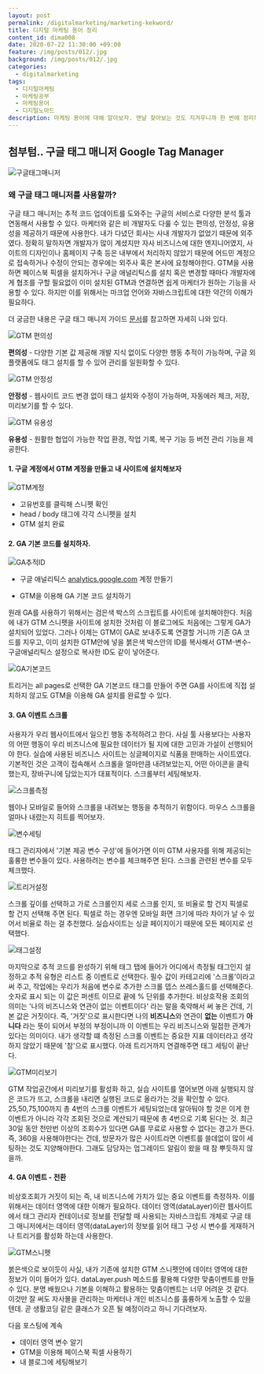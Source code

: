 ```yaml
---
layout: post
permalink: /digitalmarketing/marketing-kekword/
title: 디지털 마케팅 용어 정리
content_id: dima008
date: 2020-07-22 11:30:00 +09:00
feature: /img/posts/012/.jpg
background: /img/posts/012/.jpg
categories:
  - digitalmarketing
tags:
  - 디지털마케팅
  - 마케팅공부
  - 마케팅용어
  - 디지털노마드
description: 마케팅 용어에 대해 알아보자. 맨날 찾아보는 것도 지겨우니까 한 번에 정리하기.
---
```


## 첨부텀.. 구글 태그 매니저 Google Tag Manager

![구글태그매니저](/img/posts/011/gtm_main.jpg)

### 왜 구글 태그 매니저를 사용할까?

구글 태그 매니저는 추적 코드 업데이트를 도와주는 구글의 서비스로 다양한 분석 툴과 연동해서 사용할 수 있다. 마케터와 같은 비 개발자도 다룰 수 있는 편의성, 안정성, 유용성을 제공하기 때문에 사용한다. 내가 다녔던 회사는 사내 개발자가 없었기 때문에 외주였다. 정확히 말하자면 개발자가 많이 계셨지만 자사 비즈니스에 대한 엔지니어였지, 사이트의 디자인이나 홈페이지 구축 등은 내부에서 처리하지 않았기 때문에 어드민 계정으로 접속하거나 수정이 안되는 경우에는 외주사 혹은 본사에 요청해야한다. GTM을 사용하면 페이스북 픽셀을 설치하거나 구글 애널리틱스를 설치 혹은 변경할 때마다 개발자에게 협조를 구할 필요없이 이미 설치된 GTM과 연결하면 쉽게 마케터가 원하는 기능을 사용할 수 있다. 하지만 이를 위해서는 마크업 언어와 자바스크립트에 대한 약간의 이해가 필요하다. 

더 궁금한 내용은 구글 태그 매니저 가이드 [문서](https://support.google.com/tagmanager/answer/6102821?hl=ko&ref_topic=3441530)를 참고하면 자세히 나와 있다. 

![GTM 편의성](/img/posts/011/1.jpg)

**편의성** - 다양한 기본 값 제공해 개발 지식 없이도 다양한 행동 추적이 가능하며, 구글 외 플랫폼에도 태그 설치를 할 수 있어 관리를 일원화할 수 있다. 

![GTM 안정성](/img/posts/011/2.jpg)

**안정성** - 웹사이트 코드 변경 없이 태그 설치와 수정이 가능하며, 자동에러 체크, 저장, 미리보기를 할 수 있다. 

![GTM 유용성](/img/posts/011/3.jpg)

**유용성** - 원활한 협업이 가능한 작업 환경, 작업 기록, 복구 기능 등 버전 관리 기능을 제공한다. 



#### 1. 구글 계정에서 GTM 계정을 만들고 내 사이트에 설치해보자

![GTM계정](/img/posts/011/gtm.jpg)

* 고유번호를 클릭해 스니펫 확인
* head / body 태그에 각각 스니펫을 설치
* GTM 설치 완료

#### 2. GA 기본 코드를 설치하자. 

![GA추적ID](/img/posts/011/gaid.jpg)

* 구글 애널리틱스 [analytics.google.com](http://analytics.google.com) 계정 만들기

* GTM을 이용해 GA 기본 코드 설치하기

원래 GA를 사용하기 위해서는 검은색 박스의 스크립트를 사이트에 설치해야한다. 처음에 내가 GTM 스니펫을 사이트에 설치한 것처럼 이 블로그에도 처음에는 그렇게 GA가 설치되어 있었다. 그러나 이제는 GTM이 GA로 보내주도록 연결할 거니까 기존 GA 코드를 지우고, 이미 설치한 GTM안에 넣을 붉은색 박스안의 ID를 복사해서 GTM-변수-구글애널리틱스 설정으로 복사한 ID도 같이 넣어준다.

![GA기본코드](/img/posts/011/ga-code.jpg)

트리거는 all pages로 선택한 GA 기본코드 태그를 만들어 주면 GA를 사이트에 직접 설치하지 않고도 GTM을 이용해 GA 설치를 완료할 수 있다.

#### 3. GA 이벤트 스크롤

사용자가 우리 웹사이트에서 일으킨 행동 추적하려고 한다. 사실 툴 사용보다는 사용자의 어떤 행동이 우리 비즈니스에 필요한 데이터가 될 지에 대한 고민과 가설이 선행되어야 한다. 실습에 사용된 비즈니스 사이트는 싱글페이지로 식품을 판매하는 사이트였다. 기본적인 것은 고객이 접속해서 스크롤을 얼마만큼 내려보았는지, 어떤 아이콘을 클릭 했는지, 장바구니에 담았는지가 대표적이다. 스크롤부터 세팅해보자.

![스크롤측정](/img/posts/011/scroll_01.jpg)

웹이나 모바일로 들어와 스크롤을 내려보는 행동을 추적하기 위함이다. 마우스 스크롤을 얼마나 내렸는지 히트를 찍어보자. 

![변수세팅](/img/posts/011/scroll_02.jpg)

태그 관리자에서 '기본 제공 변수 구성'에 들어가면 이미 GTM 사용자를 위해 제공되는 훌륭한 변수들이 있다. 사용하려는 변수를 체크해주면 된다. 스크롤 관련된 변수를 모두 체크했다.

![트리거설정](/img/posts/011/scroll_03.jpg)

스크롤 깊이를 선택하고 가로 스크롤인지 세로 스크롤 인지, 또 비율로 할 건지 픽셀로 할 건지 선택해 주면 된다. 픽셀로 하는 경우엔 모바일 화면 크기에 따라 차이가 날 수 있어서 비율로 하는 걸 추천했다. 실습사이트는 싱글 페이지이기 때문에 모든 페이지로 선택했다. 

![태그설정](/img/posts/011/scroll_04.jpg)

마지막으로 추적 코드를 완성하기 위해 태그 탭에 들어가 어디에서 측정될 태그인지 설정하고 추적 유형은 리스트 중 이벤트로 선택한다. 필수 값이 카테고리에 '스크롤'이라고 써 주고, 작업에는 우리가 처음에 변수로 추가한 스크롤 뎁스 쓰레스홀드를 선택해준다. 숫자로 표시 되는 이 값은 퍼센트 이므로 끝에 % 단위를 추가한다. 비상호작용 조회의 의미는 '나의 비즈니스와 연관이 없는 이벤트이다' 라는 말을 축약해서 써 놓은 건데, 기본 값은 거짓이다. 즉, '거짓'으로 표시한다면 나의 **비즈니스**와 연관이 **없는** 이벤트가 **아니다** 라는 뜻이 되어서 부정의 부정이니까 이 이벤트는 우리 비즈니스와 밀접한 관계가 있다는 의미이다. 내가 생각할 떄 측정된 스크롤 이벤트는 중요한 지표 데이터라고 생각하지 않았기 때문에 '참'으로 표시했다. 아래 트리거까지 연결해주면 태그 세팅이 끝난다. 

![GTM미리보기](/img/posts/011/scroll_05.jpg)

 GTM 작업공간에서 미리보기를 활성화 하고, 실습 사이트를 열어보면 아래 실행되지 않은 코드가 뜨고, 스크롤을 내리면 실행된 코드로 올라가는 것을 확인할 수 있다. 25,50,75,100까지 총 4번의 스크롤 이벤트가 세팅되었는데 알아둬야 할 것은 이게 한 이벤트가 아니라 각각 조회된 것으로 계산되기 때문에 총 4번으로 기록 된다는 것.  최근 30일 동안 천만번 이상의 조회수가 있다면 GA를 무료로 사용할 수 없다는 경고가 뜬다. 즉, 360을 사용해야한다는 건데, 방문자가 많은 사이트라면 이벤트를 쓸데없이 많이 세팅하는 것도 지양해야한다. 그래도 담당자는 업그레이드 알림이 왔을 때 참 뿌듯하지 않을까. 

#### 4. GA 이벤트 - 전환

비상호조회가 거짓이 되는 즉, 내 비즈니스에 가치가 있는 중요 이벤트를 측정하자. 이를 위해서는 데이터 영역에 대한 이해가 필요하다. 데이터 영역(dataLayer)이란 웹사이트에서 태그 관리자 컨테이너로 정보를 전달할 때 사용되는 자바스크립트 개체로 구글 태그 매니저에서는 데이터 영역(dataLayer)의 정보를 읽어 태그 구성 시 변수를 게재하거나 트리거를 활성화 하는데 사용한다. 

![GTM스니펫](/img/posts/011/datalayer.jpg)

붉은색으로 보이듯이 사실, 내가 기존에 설치한 GTM 스니펫안에 데이터 영역에 대한 정보가 이미 들어가 있다. dataLayer.push 메소드를 활용해 다양한 맞춤이벤트를 만들 수 있다. 분명 배웠으나 기본을 이해하고 활용하는 맞춤이벤트는 너무 어려운 것 같다. 이것만 잘 써도 자사몰을 관리하는 마케터나 개인 비즈니스를 훌륭하게 노출할 수 있을 텐데. 곧 생활코딩 같은 클래스가 오픈 될 예정이라고 하니 기다려보자. 

다음 포스팅에 계속

* 데이터 영역 변수 알기
* GTM을 이용해 페이스북 픽셀 사용하기
* 내 블로그에 세팅해보기